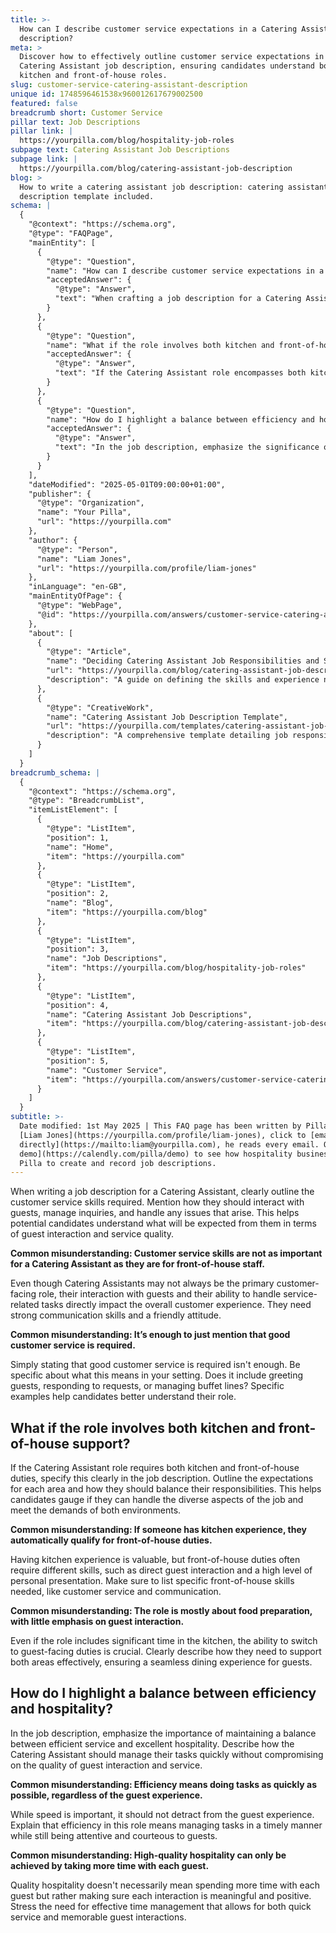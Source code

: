 ```yaml
---
title: >-
  How can I describe customer service expectations in a Catering Assistant job
  description?
meta: >
  Discover how to effectively outline customer service expectations in a
  Catering Assistant job description, ensuring candidates understand both
  kitchen and front-of-house roles.
slug: customer-service-catering-assistant-description
unique id: 1748596461538x960012617679002500
featured: false
breadcrumb short: Customer Service
pillar text: Job Descriptions
pillar link: |
  https://yourpilla.com/blog/hospitality-job-roles
subpage text: Catering Assistant Job Descriptions
subpage link: |
  https://yourpilla.com/blog/catering-assistant-job-description
blog: >
  How to write a catering assistant job description: catering assistant job
  description template included.
schema: |
  {
    "@context": "https://schema.org",
    "@type": "FAQPage",
    "mainEntity": [
      {
        "@type": "Question",
        "name": "How can I describe customer service expectations in a Catering Assistant job description?",
        "acceptedAnswer": {
          "@type": "Answer",
          "text": "When crafting a job description for a Catering Assistant, clearly specify the required customer service skills. Explain how they should interact with guests, address inquiries, and resolve issues, which will help candidates understand the expectations for guest interaction and service quality. Specific examples of customer service actions, such as greeting guests and managing buffet lines, should also be included to give a clear picture of the role's requirements."
        }
      },
      {
        "@type": "Question",
        "name": "What if the role involves both kitchen and front-of-house support?",
        "acceptedAnswer": {
          "@type": "Answer",
          "text": "If the Catering Assistant role encompasses both kitchen duties and front-of-house responsibilities, the job description should clearly state this and delineate the expectations for each function. This helps candidates determine if they can fulfill the diverse requirements of the position and manage both aspects of the job effectively."
        }
      },
      {
        "@type": "Question",
        "name": "How do I highlight a balance between efficiency and hospitality?",
        "acceptedAnswer": {
          "@type": "Answer",
          "text": "In the job description, emphasize the significance of balancing efficient service with excellent hospitality. Describe how the Catering Assistant should execute their responsibilities swiftly without compromising the quality of guest interaction and service. This includes being attentive and courteous while managing tasks efficiently to ensure a memorable guest experience."
        }
      }
    ],
    "dateModified": "2025-05-01T09:00:00+01:00",
    "publisher": {
      "@type": "Organization",
      "name": "Your Pilla",
      "url": "https://yourpilla.com"
    },
    "author": {
      "@type": "Person",
      "name": "Liam Jones",
      "url": "https://yourpilla.com/profile/liam-jones"
    },
    "inLanguage": "en-GB",
    "mainEntityOfPage": {
      "@type": "WebPage",
      "@id": "https://yourpilla.com/answers/customer-service-catering-assistant-description"
    },
    "about": [
      {
        "@type": "Article",
        "name": "Deciding Catering Assistant Job Responsibilities and Skills",
        "url": "https://yourpilla.com/blog/catering-assistant-job-description",
        "description": "A guide on defining the skills and experience needed from a Catering Assistant, including insights for job description creation."
      },
      {
        "@type": "CreativeWork",
        "name": "Catering Assistant Job Description Template",
        "url": "https://yourpilla.com/templates/catering-assistant-job-description",
        "description": "A comprehensive template detailing job responsibilities and required skills for a Catering Assistant."
      }
    ]
  }
breadcrumb_schema: |
  {
    "@context": "https://schema.org",
    "@type": "BreadcrumbList",
    "itemListElement": [
      {
        "@type": "ListItem",
        "position": 1,
        "name": "Home",
        "item": "https://yourpilla.com"
      },
      {
        "@type": "ListItem",
        "position": 2,
        "name": "Blog",
        "item": "https://yourpilla.com/blog"
      },
      {
        "@type": "ListItem",
        "position": 3,
        "name": "Job Descriptions",
        "item": "https://yourpilla.com/blog/hospitality-job-roles"
      },
      {
        "@type": "ListItem",
        "position": 4,
        "name": "Catering Assistant Job Descriptions",
        "item": "https://yourpilla.com/blog/catering-assistant-job-description"
      },
      {
        "@type": "ListItem",
        "position": 5,
        "name": "Customer Service",
        "item": "https://yourpilla.com/answers/customer-service-catering-assistant-description"
      }
    ]
  }
subtitle: >-
  Date modified: 1st May 2025 | This FAQ page has been written by Pilla Founder,
  [Liam Jones](https://yourpilla.com/profile/liam-jones), click to [email Liam
  directly](https://mailto:liam@yourpilla.com), he reads every email. Or [book a
  demo](https://calendly.com/pilla/demo) to see how hospitality businesses use
  Pilla to create and record job descriptions.
---
```

When writing a job description for a Catering Assistant, clearly outline the customer service skills required. Mention how they should interact with guests, manage inquiries, and handle any issues that arise. This helps potential candidates understand what will be expected from them in terms of guest interaction and service quality.

**Common misunderstanding: Customer service skills are not as important for a Catering Assistant as they are for front-of-house staff.**

Even though Catering Assistants may not always be the primary customer-facing role, their interaction with guests and their ability to handle service-related tasks directly impact the overall customer experience. They need strong communication skills and a friendly attitude.

**Common misunderstanding: It’s enough to just mention that good customer service is required.**

Simply stating that good customer service is required isn't enough. Be specific about what this means in your setting. Does it include greeting guests, responding to requests, or managing buffet lines? Specific examples help candidates better understand their role.

## What if the role involves both kitchen and front-of-house support?

If the Catering Assistant role requires both kitchen and front-of-house duties, specify this clearly in the job description. Outline the expectations for each area and how they should balance their responsibilities. This helps candidates gauge if they can handle the diverse aspects of the job and meet the demands of both environments.

**Common misunderstanding: If someone has kitchen experience, they automatically qualify for front-of-house duties.**

Having kitchen experience is valuable, but front-of-house duties often require different skills, such as direct guest interaction and a high level of personal presentation. Make sure to list specific front-of-house skills needed, like customer service and communication.

**Common misunderstanding: The role is mostly about food preparation, with little emphasis on guest interaction.**

Even if the role includes significant time in the kitchen, the ability to switch to guest-facing duties is crucial. Clearly describe how they need to support both areas effectively, ensuring a seamless dining experience for guests.

## How do I highlight a balance between efficiency and hospitality?

In the job description, emphasize the importance of maintaining a balance between efficient service and excellent hospitality. Describe how the Catering Assistant should manage their tasks quickly without compromising on the quality of guest interaction and service.

**Common misunderstanding: Efficiency means doing tasks as quickly as possible, regardless of the guest experience.**

While speed is important, it should not detract from the guest experience. Explain that efficiency in this role means managing tasks in a timely manner while still being attentive and courteous to guests.

**Common misunderstanding: High-quality hospitality can only be achieved by taking more time with each guest.**

Quality hospitality doesn't necessarily mean spending more time with each guest but rather making sure each interaction is meaningful and positive. Stress the need for effective time management that allows for both quick service and memorable guest interactions.

